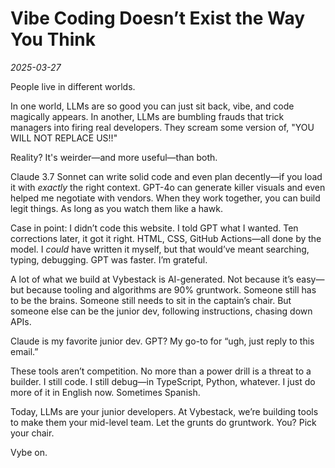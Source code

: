 # Vibe Coding Doesn’t Exist the Way You Think  
*2025-03-27*

People live in different worlds.

In one world, LLMs are so good you can just sit back, vibe, and code magically appears. In another, LLMs are bumbling frauds that trick managers into firing real developers. They scream some version of, "YOU WILL NOT REPLACE US!!"

Reality? It's weirder—and more useful—than both.

Claude 3.7 Sonnet can write solid code and even plan decently—if you load it with *exactly* the right context. GPT-4o can generate killer visuals and even helped me negotiate with vendors. When they work together, you can build legit things. As long as you watch them like a hawk.

Case in point: I didn’t code this website. I told GPT what I wanted. Ten corrections later, it got it right. HTML, CSS, GitHub Actions—all done by the model. I *could* have written it myself, but that would’ve meant searching, typing, debugging. GPT was faster. I’m grateful.

A lot of what we build at Vybestack is AI-generated. Not because it’s easy—but because tooling and algorithms are 90% gruntwork. Someone still has to be the brains. Someone still needs to sit in the captain’s chair. But someone else can be the junior dev, following instructions, chasing down APIs.

Claude is my favorite junior dev. GPT? My go-to for “ugh, just reply to this email.”

These tools aren’t competition. No more than a power drill is a threat to a builder. I still code. I still debug—in TypeScript, Python, whatever. I just do more of it in English now. Sometimes Spanish.

Today, LLMs are your junior developers. At Vybestack, we’re building tools to make them your mid-level team. Let the grunts do gruntwork. You? Pick your chair.

Vybe on.
